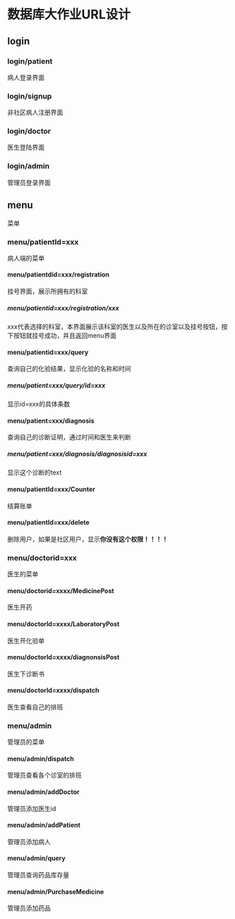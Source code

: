 # 数据库大作业URL设计

## login

### login/patient

病人登录界面

### login/signup

非社区病人注册界面

### login/doctor

医生登陆界面

### login/admin

管理员登录界面

## menu

菜单

### menu/patientId=xxx

病人端的菜单

#### menu/patientdid=xxx/registration

挂号界面，展示所拥有的科室

##### menu/patientid=xxx/registration/xxx

xxx代表选择的科室，本界面展示该科室的医生以及所在的诊室以及挂号按钮，按下按钮就挂号成功，并且返回menu界面

#### menu/patientid=xxx/query

查询自己的化验结果，显示化验的名称和时间

##### menu/patient=xxx/query/id=xxx

显示id=xxx的具体条数

#### menu/patient=xxx/diagnosis

查询自己的诊断证明，通过时间和医生来判断

##### menu/patient=xxx/diagnosis/diagnosisid=xxx

显示这个诊断的text

#### menu/patientId=xxx/Counter

结算账单

#### menu/patientId=xxx/delete

删除用户，如果是社区用户，显示**你没有这个权限！！！！**

### menu/doctorid=xxx

医生的菜单

#### menu/doctorid=xxxx/MedicinePost

医生开药

#### menu/doctorId=xxxx/LaboratoryPost

医生开化验单

#### menu/doctorId=xxxx/diagnonsisPost

医生下诊断书

#### menu/doctorId=xxxx/dispatch

医生查看自己的排班

### menu/admin

管理员的菜单

#### menu/admin/dispatch

管理员查看各个诊室的排班

#### menu/admin/addDoctor

管理员添加医生id

#### menu/admin/addPatient

管理员添加病人

#### menu/admin/query

管理员查询药品库存量

#### menu/admin/PurchaseMedicine

管理员添加药品